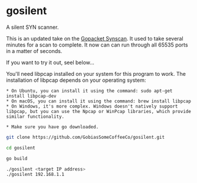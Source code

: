 # gosilent
A silent SYN scanner. 

This is an updated take on the [Gopacket Synscan](https://github.com/google/gopacket/blob/master/examples/synscan/main.go). It used to take several minutes for a scan to complete. It now can can run through all 65535 ports in a matter of seconds.

If you want to try it out, seel below...

You'll need libpcap installed on your system for this program to work. The installation of libpcap depends on your operating system:

    * On Ubuntu, you can install it using the command: sudo apt-get install libpcap-dev
    * On macOS, you can install it using the command: brew install libpcap
    * On Windows, it's more complex. Windows doesn't natively support libpcap, but you can use the Npcap or WinPcap libraries, which provide similar functionality.

    * Make sure you have go downloaded.

```bash
git clone https://github.com/GobiasSomeCoffeeCo/gosilent.git
```

```bash
cd gosilent
```

```bash
go build
```

```bash
./gosilent <target IP address>
./gosilent 192.168.1.1
```

